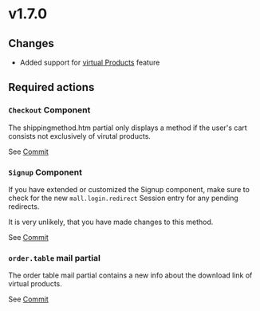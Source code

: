 # v1.7.0

## Changes

* Added support for [virtual Products](../digging-deeper/reviews.md) feature 

## Required actions

### `Checkout` Component

The shippingmethod.htm partial only displays a method if the user's cart consists not exclusively of virutal products.

See [Commit](https://github.com/OFFLINE-GmbH/oc-mall-plugin/commit/95e93dd96998b71fce665a12aa65d75a83258248#diff-e8cf26df26eeb4db9c1398b4479dc8e1)

### `Signup` Component

If you have extended or customized the Signup component, make sure to check for the new `mall.login.redirect` Session entry
for any pending redirects.

It is very unlikely, that you have made changes to this method.

See [Commit](https://github.com/OFFLINE-GmbH/oc-mall-plugin/commit/c961a51e15b82af6198a2a23a6f1059bf6fcd572)

### `order.table` mail partial

The order table mail partial contains a new info about the download
link of virtual products. 

See [Commit](https://github.com/OFFLINE-GmbH/oc-mall-plugin/commit/ba3f5f67a8015754697244d7a906e9db729fccb6)